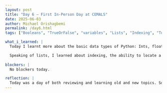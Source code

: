 ```yaml
---
layout: post
title: "Day 6 – First In-Person Day at CEMALS"
date: 2025-06-03
author: Michael Orishagbemi
permalink: /day6.html
tags: ["Booleans", "TrueOrFalse", "variables", "Lists", "Indexing", "Tuples",]

what_i_learned: |
  Today I learnt more about the basic data types of Python: Ints, floats, strings, and bools. I learned how I can manipulate these data types through use of basic operators like +, -, /, and * and logical operators like and, or, and not. I learned more about how to create variable in Python through the use of an equal sign, and how I can assign multiple values to variables through a comma seperated sequence similar to a list.

  Speaking of lists, I learned about indexing, the ability to locate a specific object in a lists by adding the's object associated number/index to the end of a list name in square brackets. I learned to do the same for nested elements in a list where I use two indexes, the first to locate the nest I want to search and the second to locate the index of the object inside it.
 
blockers: |
  No blockers today.

reflection: |
  Today was a day of both reviewing and learning old and new topics. Some concepts such as logical operators not, and, and or I was taught in Clyde's camp, though I felt I was able to get a better understanding of them. I still learned plenty of new ways to manipulate them and I learned more about new concepts such as multiple variable creation and indexing. Overall a pretty good day. 
---
```

